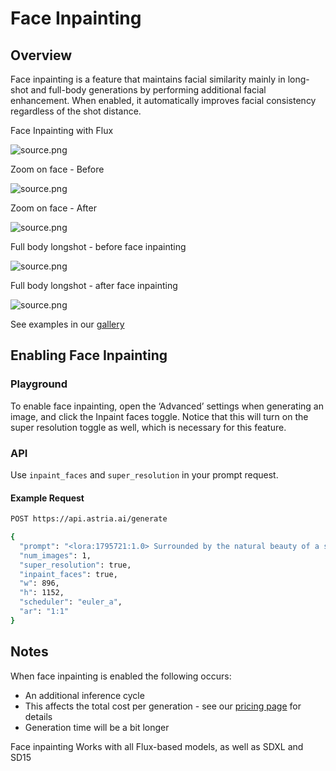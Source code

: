 # Face Inpainting

## Overview
Face inpainting is a feature that maintains facial similarity mainly in long-shot and full-body generations by performing additional facial enhancement. When enabled, it automatically improves facial consistency regardless of the shot distance.


<div style={{ display: "grid", 'grid-template-columns': '1fr', gap: '1.5rem' }}>
<div>
<figcaption>Face Inpainting with Flux</figcaption>

![source.png](./img/face_inpainting_w_flux.png)
</div>
</div>

<div style={{ display: "grid", 'grid-template-columns': '1fr 1fr', gap: '1.5rem' }}>
<div>
<figcaption>Zoom on face - Before</figcaption>

![source.png](./img/flux-face-inpainting-cropped-before.jpg)
</div>
<div>
<figcaption>Zoom on face - After</figcaption>

![source.png](./img/flux-face-inpainting-cropped-after.jpg)
</div>
</div>

<div style={{ display: "grid", 'grid-template-columns': '1fr 1fr', gap: '1.5rem' }}>
<div>
<figcaption>Full body longshot - before face inpainting</figcaption>

![source.png](./img/flux-face-inpainting-before.jpg)

</div>
<div>
<figcaption>Full body longshot - after face inpainting</figcaption>

![source.png](./img/flux-face-inpainting-after.jpg)
</div>
</div>

See examples in our [gallery](https://www.astria.ai/gallery?inpaint_faces=true)

## Enabling Face Inpainting

### Playground

 To enable face inpainting, open the ‘Advanced’ settings when generating an image, and click the Inpaint faces toggle. Notice that this will turn on the super resolution toggle as well, which is necessary for this feature.

### API
Use `inpaint_faces` and `super_resolution` in your prompt request.

#### Example Request

```bash
POST https://api.astria.ai/generate

{
  "prompt": "<lora:1795721:1.0> Surrounded by the natural beauty of a serene, wooded environment, the ohwx woman exudes a sense of tranquility and connection with her surroundings. She wears a flowing, organic-inspired dress in earthy tones, her face framed by loose, windblown hair. The lighting is soft and diffused, creating a soothing, meditative atmosphere that invites the viewer to pause and connect with the moment.",
  "num_images": 1,
  "super_resolution": true,
  "inpaint_faces": true,
  "w": 896,
  "h": 1152,
  "scheduler": "euler_a",
  "ar": "1:1"
}
```

## Notes

When face inpainting is enabled the following occurs:
- An additional inference cycle
- This affects the total cost per generation - see our [pricing page](https://www.astria.ai/pricing) for details
- Generation time will be a bit longer

Face inpainting Works with all Flux-based models, as well as SDXL and SD15



